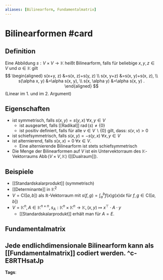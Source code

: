 ```yaml
---
aliases: [Bilinearform, Fundamentalmatrix]
---
```


# Bilinearformen #card
## Definition
Eine Abbildung $s: V \times V \rightarrow \mathbb{K}$ heißt Bilinearform, falls für beliebige $x, y, z \in V$ und $\alpha \in \mathbb{K}$ gilt
$$
\begin{aligned}
s(x+y, z) &=s(x, z)+s(y, z) \\
s(x, y+z) &=s(x, y)+s(x, z), \\
s(\alpha x, y) &=\alpha s(x, y), \\
s(x, \alpha y) &=\alpha s(x, y) .
\end{aligned}
$$
(Linear im 1. und im 2. Argument)
## Eigenschaften
- ist symmetrisch, falls $s(x, y)=s(y, x) \; \forall x, y \in V$
	- ist ausgeartet, falls [[Radikal]] $\operatorname{rad}(s)\neq \{0\}$  
	- ist positiv definiert, falls für alle $v \in V \backslash\{0\}$ gilt, dass: $s(v, v)>0$
- ist schiefsymmetrisch, falls $s(x, y)=-s(y, x) \; \forall x, y \in V$
- ist alternierend, falls $s(x, x)=0 \; \forall x \in V$. 
	- Eine alternierende Bilinearform ist stets schiefsymmetrisch
- Die Menge der Bilinearformen auf $V$ ist ein Untervektorraum des $\mathbb{K}$-Vektorraums $\operatorname{Abb}(V \times V, \mathbb{K})$ ([[Dualraum]]).
## Beispiele
- [[Standardskalarprodukt]] (symmetrisch)
- [[Determinante]] in $\mathbb{K}^2$
- $V=\mathrm{C}([a, b])$ als $\mathbb{R}$-Vektorraum mit $s(f, g)=\int_{a}^{b} f(x) g(x) \mathrm{d} x$ für $f, g \in \mathrm{C}([a, b])$
- $V=\mathbb{K}^{n}, A \in \mathbb{K}^{n \times n}, s_{A}: \mathbb{K}^{n} \times \mathbb{K}^{n} \rightarrow \mathbb{K},(x, y) \mapsto x^{\top} \cdot A \cdot y$
	- [[Standardskalarprodukt]] erhält man für $A=E$.
## Fundamentalmatrix
Jede endlichdimensionale Bilinearform kann als [[Fundamentalmatrix]] codiert werden.
^c-E8RTHsatJp
---
**Tags**: 